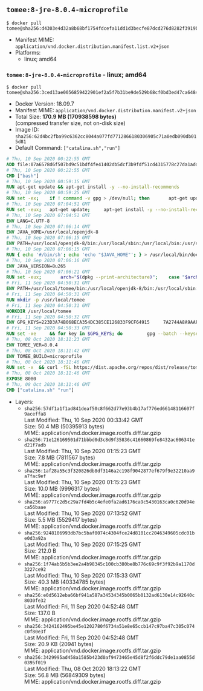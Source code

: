 ## `tomee:8-jre-8.0.4-microprofile`

```console
$ docker pull tomee@sha256:d4303e4d32a8b68bf1754fdcefa11dd1d3becfe87dcd276d8282f3919bf2f997
```

-	Manifest MIME: `application/vnd.docker.distribution.manifest.list.v2+json`
-	Platforms:
	-	linux; amd64

### `tomee:8-jre-8.0.4-microprofile` - linux; amd64

```console
$ docker pull tomee@sha256:3ced13ae0056859422901ef2a5f7b31be9de529b68cf0bd3ed47ca64841c5206
```

-	Docker Version: 18.09.7
-	Manifest MIME: `application/vnd.docker.distribution.manifest.v2+json`
-	Total Size: **170.9 MB (170938598 bytes)**  
	(compressed transfer size, not on-disk size)
-	Image ID: `sha256:62d4bc2fba99c6362cc8044a077fd7712866180306905c71a0edb090db015d81`
-	Default Command: `["catalina.sh","run"]`

```dockerfile
# Thu, 10 Sep 2020 00:22:55 GMT
ADD file:07a6578d6f507bd9c51bdf4fe41402db5dcf3b9fdf51cd4315778c27da1add39 in / 
# Thu, 10 Sep 2020 00:22:55 GMT
CMD ["bash"]
# Thu, 10 Sep 2020 00:59:15 GMT
RUN apt-get update && apt-get install -y --no-install-recommends 		ca-certificates 		curl 		netbase 		wget 	&& rm -rf /var/lib/apt/lists/*
# Thu, 10 Sep 2020 00:59:25 GMT
RUN set -ex; 	if ! command -v gpg > /dev/null; then 		apt-get update; 		apt-get install -y --no-install-recommends 			gnupg 			dirmngr 		; 		rm -rf /var/lib/apt/lists/*; 	fi
# Thu, 10 Sep 2020 07:04:51 GMT
RUN set -eux; 	apt-get update; 	apt-get install -y --no-install-recommends 		bzip2 		unzip 		xz-utils 				ca-certificates p11-kit 				fontconfig libfreetype6 	; 	rm -rf /var/lib/apt/lists/*
# Thu, 10 Sep 2020 07:04:51 GMT
ENV LANG=C.UTF-8
# Thu, 10 Sep 2020 07:06:14 GMT
ENV JAVA_HOME=/usr/local/openjdk-8
# Thu, 10 Sep 2020 07:06:15 GMT
ENV PATH=/usr/local/openjdk-8/bin:/usr/local/sbin:/usr/local/bin:/usr/sbin:/usr/bin:/sbin:/bin
# Thu, 10 Sep 2020 07:06:15 GMT
RUN { echo '#/bin/sh'; echo 'echo "$JAVA_HOME"'; } > /usr/local/bin/docker-java-home && chmod +x /usr/local/bin/docker-java-home && [ "$JAVA_HOME" = "$(docker-java-home)" ]
# Thu, 10 Sep 2020 07:06:16 GMT
ENV JAVA_VERSION=8u265
# Thu, 10 Sep 2020 07:06:21 GMT
RUN set -eux; 		arch="$(dpkg --print-architecture)"; 	case "$arch" in 		amd64 | i386:x86-64) downloadUrl=https://github.com/AdoptOpenJDK/openjdk8-upstream-binaries/releases/download/jdk8u265-b01/OpenJDK8U-jre_x64_linux_8u265b01.tar.gz ;; 		*) echo >&2 "error: unsupported architecture: '$arch'"; exit 1 ;; 	esac; 		wget -O openjdk.tgz.asc "$downloadUrl.sign"; 	wget -O openjdk.tgz "$downloadUrl" --progress=dot:giga; 		export GNUPGHOME="$(mktemp -d)"; 	gpg --batch --keyserver ha.pool.sks-keyservers.net --keyserver-options no-self-sigs-only --recv-keys CA5F11C6CE22644D42C6AC4492EF8D39DC13168F; 	gpg --batch --keyserver ha.pool.sks-keyservers.net --recv-keys EAC843EBD3EFDB98CC772FADA5CD6035332FA671; 	gpg --batch --list-sigs --keyid-format 0xLONG CA5F11C6CE22644D42C6AC4492EF8D39DC13168F 		| tee /dev/stderr 		| grep '0xA5CD6035332FA671' 		| grep 'Andrew Haley'; 	gpg --batch --verify openjdk.tgz.asc openjdk.tgz; 	gpgconf --kill all; 	rm -rf "$GNUPGHOME"; 		mkdir -p "$JAVA_HOME"; 	tar --extract 		--file openjdk.tgz 		--directory "$JAVA_HOME" 		--strip-components 1 		--no-same-owner 	; 	rm openjdk.tgz*; 			{ 		echo '#!/usr/bin/env bash'; 		echo 'set -Eeuo pipefail'; 		echo 'if ! [ -d "$JAVA_HOME" ]; then echo >&2 "error: missing JAVA_HOME environment variable"; exit 1; fi'; 		echo 'cacertsFile=; for f in "$JAVA_HOME/lib/security/cacerts" "$JAVA_HOME/jre/lib/security/cacerts"; do if [ -e "$f" ]; then cacertsFile="$f"; break; fi; done'; 		echo 'if [ -z "$cacertsFile" ] || ! [ -f "$cacertsFile" ]; then echo >&2 "error: failed to find cacerts file in $JAVA_HOME"; exit 1; fi'; 		echo 'trust extract --overwrite --format=java-cacerts --filter=ca-anchors --purpose=server-auth "$cacertsFile"'; 	} > /etc/ca-certificates/update.d/docker-openjdk; 	chmod +x /etc/ca-certificates/update.d/docker-openjdk; 	/etc/ca-certificates/update.d/docker-openjdk; 		find "$JAVA_HOME/lib" -name '*.so' -exec dirname '{}' ';' | sort -u > /etc/ld.so.conf.d/docker-openjdk.conf; 	ldconfig; 		java -version
# Fri, 11 Sep 2020 04:50:31 GMT
ENV PATH=/usr/local/tomee/bin:/usr/local/openjdk-8/bin:/usr/local/sbin:/usr/local/bin:/usr/sbin:/usr/bin:/sbin:/bin
# Fri, 11 Sep 2020 04:50:31 GMT
RUN mkdir -p /usr/local/tomee
# Fri, 11 Sep 2020 04:50:31 GMT
WORKDIR /usr/local/tomee
# Fri, 11 Sep 2020 04:50:32 GMT
ENV GPG_KEYS=223D3A74B068ECA354DC385CE126833F9CF64915     7A2744A8A9AAF063C23EB7868EBE7DBE8D050EEF     82D8419BA697F0E7FB85916EE91287822FDB81B1     9056B710F1E332780DE7AF34CBAEBE39A46C4CA1     A57DAF81C1B69921F4BA8723A8DE0A4DB863A7C1     B7574789F5018690043E6DD9C212662E12F3E1DD     B8B301E6105DF628076BD92C5483E55897ABD9B9     DBCCD103B8B24F86FFAAB025C8BB472CD297D428     F067B8140F5DD80E1D3B5D92318242FE9A0B1183     FAA603D58B1BA4EDF65896D0ED340E0E6D545F97     C92604B0DEC5C62CFF5801E73D4683C24EDC64D1     294A395FFDC9FCF25A7E2BFDCF6FC99C2CC77782
# Fri, 11 Sep 2020 04:50:33 GMT
RUN set -xe     && for key in $GPG_KEYS; do         gpg --batch --keyserver hkp://p80.pool.sks-keyservers.net:80 --recv-keys "$key" ||         gpg --batch --keyserver hkp://ipv4.pool.sks-keyservers.net --recv-keys "$key" ||         gpg --batch --keyserver hkp://pgp.mit.edu:80 --recv-keys "$key" ;     done
# Thu, 08 Oct 2020 18:11:23 GMT
ENV TOMEE_VER=8.0.4
# Thu, 08 Oct 2020 18:11:42 GMT
ENV TOMEE_BUILD=microprofile
# Thu, 08 Oct 2020 18:11:46 GMT
RUN set -x 	&& curl -fSL https://dist.apache.org/repos/dist/release/tomee/tomee-${TOMEE_VER}/apache-tomee-${TOMEE_VER}-${TOMEE_BUILD}.tar.gz.asc -o tomee.tar.gz.asc 	&& curl -fSL https://dist.apache.org/repos/dist/release/tomee/tomee-${TOMEE_VER}/apache-tomee-${TOMEE_VER}-${TOMEE_BUILD}.tar.gz -o tomee.tar.gz 	&& gpg --batch --verify tomee.tar.gz.asc tomee.tar.gz 	&& tar -zxf tomee.tar.gz 	&& mv apache-tomee-${TOMEE_BUILD}-${TOMEE_VER}/* /usr/local/tomee 	&& rm -Rf apache-tomee-${TOMEE_BUILD}-${TOMEE_VER} 	&& rm bin/*.bat 	&& rm tomee.tar.gz*
# Thu, 08 Oct 2020 18:11:46 GMT
EXPOSE 8080
# Thu, 08 Oct 2020 18:11:46 GMT
CMD ["catalina.sh" "run"]
```

-	Layers:
	-	`sha256:57df1a1f1ad841deaf50c8f662d77e93b4b17af776ed66148116607f9aceffa8`  
		Last Modified: Thu, 10 Sep 2020 00:33:42 GMT  
		Size: 50.4 MB (50395913 bytes)  
		MIME: application/vnd.docker.image.rootfs.diff.tar.gzip
	-	`sha256:71e126169501d71bbbd0d3c8d9f35836c41660869fe8432ac606341ed21f7adb`  
		Last Modified: Thu, 10 Sep 2020 01:15:23 GMT  
		Size: 7.8 MB (7811567 bytes)  
		MIME: application/vnd.docker.image.rootfs.diff.tar.gzip
	-	`sha256:1af28a55c3f320826db8df3146a2c198f9042877ef679f9e32210aa9a7fac9ef`  
		Last Modified: Thu, 10 Sep 2020 01:15:23 GMT  
		Size: 10.0 MB (9996317 bytes)  
		MIME: application/vnd.docker.image.rootfs.diff.tar.gzip
	-	`sha256:a9777c2d5c29a7fd4b5c4efe0fa2ad6176ca9c5430163ca0c620d94eca56baae`  
		Last Modified: Thu, 10 Sep 2020 07:13:52 GMT  
		Size: 5.5 MB (5529417 bytes)  
		MIME: application/vnd.docker.image.rootfs.diff.tar.gzip
	-	`sha256:9248106993db7bc5baf0074c4304fce24d8101cc2046349605cdc01be0d3a92a`  
		Last Modified: Thu, 10 Sep 2020 07:15:25 GMT  
		Size: 212.0 B  
		MIME: application/vnd.docker.image.rootfs.diff.tar.gzip
	-	`sha256:1f74ab5b5b3ee2a4b98345c100cb380be8b776c69c9f3f92b9a1170d3227ce92`  
		Last Modified: Thu, 10 Sep 2020 07:15:33 GMT  
		Size: 40.3 MB (40334785 bytes)  
		MIME: application/vnd.docker.image.rootfs.diff.tar.gzip
	-	`sha256:e0d5612eba66bf941a587a34534345b0065b0132ad6130e14c92640c8030fe32`  
		Last Modified: Fri, 11 Sep 2020 04:52:48 GMT  
		Size: 137.0 B  
		MIME: application/vnd.docker.image.rootfs.diff.tar.gzip
	-	`sha256:3424162495be45e1202780f6734a51e8e65ccb147c97ba47c305c074c0f80e3f`  
		Last Modified: Fri, 11 Sep 2020 04:52:48 GMT  
		Size: 20.9 KB (20941 bytes)  
		MIME: application/vnd.docker.image.rootfs.diff.tar.gzip
	-	`sha256:3429995ad458a1585b423d0af9473465e45d8f2f6ddc79de1aa0855d0395f019`  
		Last Modified: Thu, 08 Oct 2020 18:13:22 GMT  
		Size: 56.8 MB (56849309 bytes)  
		MIME: application/vnd.docker.image.rootfs.diff.tar.gzip
